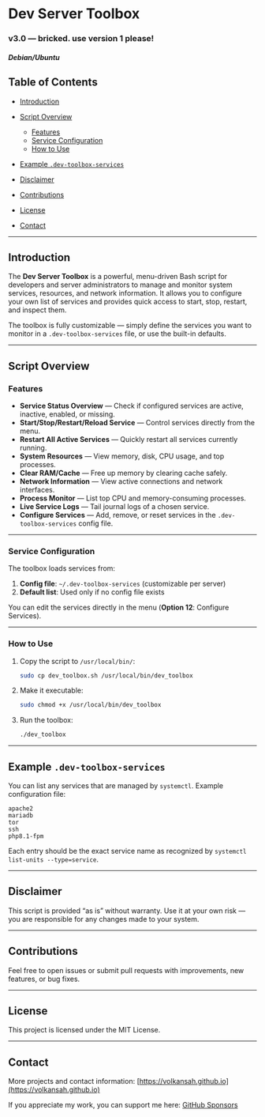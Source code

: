 # Dev Server Toolbox

### v3.0 — bricked. use version 1 please!

##### Debian/Ubuntu

## Table of Contents

- [Introduction](#introduction)
- [Script Overview](#script-overview)

  - [Features](#features)
  - [Service Configuration](#service-configuration)
  - [How to Use](#how-to-use)
- [Example `.dev-toolbox-services`](#example-dev-toolbox-services)
- [Disclaimer](#disclaimer)
- [Contributions](#contributions)
- [License](#license)
- [Contact](#contact)

---

## Introduction

The **Dev Server Toolbox** is a powerful, menu-driven Bash script for developers and server administrators to manage and monitor system services, resources, and network information.
It allows you to configure your own list of services and provides quick access to start, stop, restart, and inspect them.

The toolbox is fully customizable — simply define the services you want to monitor in a `.dev-toolbox-services` file, or use the built-in defaults.

---

## Script Overview

### Features

* **Service Status Overview** — Check if configured services are active, inactive, enabled, or missing.
* **Start/Stop/Restart/Reload Service** — Control services directly from the menu.
* **Restart All Active Services** — Quickly restart all services currently running.
* **System Resources** — View memory, disk, CPU usage, and top processes.
* **Clear RAM/Cache** — Free up memory by clearing cache safely.
* **Network Information** — View active connections and network interfaces.
* **Process Monitor** — List top CPU and memory-consuming processes.
* **Live Service Logs** — Tail journal logs of a chosen service.
* **Configure Services** — Add, remove, or reset services in the `.dev-toolbox-services` config file.

---

### Service Configuration

The toolbox loads services from:

1. **Config file**: `~/.dev-toolbox-services` (customizable per server)
2. **Default list**: Used only if no config file exists

You can edit the services directly in the menu (**Option 12**: Configure Services).

---

### How to Use

1. Copy the script to `/usr/local/bin/`:

   ```bash
   sudo cp dev_toolbox.sh /usr/local/bin/dev_toolbox
   ```
2. Make it executable:

   ```bash
   sudo chmod +x /usr/local/bin/dev_toolbox
   ```
3. Run the toolbox:

   ```bash
   ./dev_toolbox
   ```

---

## Example `.dev-toolbox-services`

You can list any services that are managed by `systemctl`.
Example configuration file:

```
apache2
mariadb
tor
ssh
php8.1-fpm
```

Each entry should be the exact service name as recognized by `systemctl list-units --type=service`.

---

## Disclaimer

This script is provided “as is” without warranty.
Use it at your own risk — you are responsible for any changes made to your system.

---

## Contributions

Feel free to open issues or submit pull requests with improvements, new features, or bug fixes.

---

## License

This project is licensed under the MIT License.

---

## Contact

More projects and contact information: [https://volkansah.github.io](https://volkansah.github.io)

If you appreciate my work, you can support me here: [GitHub Sponsors](https://github.com/sponsors/volkansah)
